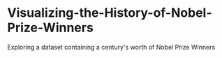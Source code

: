 # Visualizing-the-History-of-Nobel-Prize-Winners
Exploring a dataset containing a century's worth of Nobel Prize Winners
